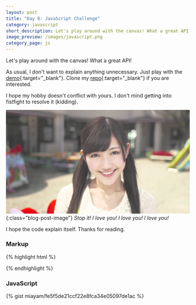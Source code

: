 ```yaml
---
layout: post
title: "Day 8: JavaScript Challenge"
category: javascript
short_description: Let's play around with the canvas! What a great API!
image_preview: /images/javascript.png
category_page: js
---
```


Let's play around with the canvas! What a great API!

As usual, I don't want to explain anything unnecessary. Just play with the
[demo](/demo_day8){:target="_blank"}. Clone my
[repo](https://github.com/miayam/js30){:target="_blank"}
if you are interested.

I hope my hobby doesn't conflict with yours. I don't mind getting into
fistfight to resolve it (kidding).

![ampun pisaaaan!](/images/mayuyu.jpg){:class="blog-post-image"}
<em class="description">Stop it! I love you! I love you! I love you!</em>

I hope the code explain itself. Thanks for reading.

### Markup

{% highlight html %}
<!DOCTYPE html>
  <html lang="en">
  <head>
    <meta charset="UTF-8">
    <title>HTML5 Canvas</title>
  </head>
  <body>
  <canvas id="draw" width="800" height="800"></canvas>
  <script src="canvas.js"></script>
  <style>
    html, body {
      cursor: url("/images/personal_life.png"), auto;
      margin:0;
    }
  </style>
  </body>
{% endhighlight %}

### JavaScript
{% gist miayam/fe5f5de21ccf22e8fca34e05097de1ac %}

